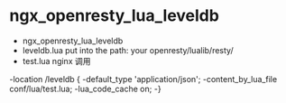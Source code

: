 ngx_openresty_lua_leveldb
=========================

 - ngx_openresty_lua_leveldb
 - leveldb.lua   put into the path: your openresty/lualib/resty/
 - test.lua     nginx 调用
 
 -location /leveldb {
 -default_type 'application/json';
 -content_by_lua_file conf/lua/test.lua;
 -lua_code_cache on;
 -}
